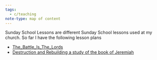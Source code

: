 ```yaml
---
tags:
  - c/teaching
note-type: map of content
---
```

Sunday School Lessons are different Sunday School lessons used at my church. So far I have the following lesson plans
- [The_Battle_Is_The_Lords](The_Battle_Is_The_Lords.md)
- [Destruction and Rebuilding a study of the book of Jeremiah](Destruction%20and%20Rebuilding%20a%20study%20of%20the%20book%20of%20Jeremiah.md)

